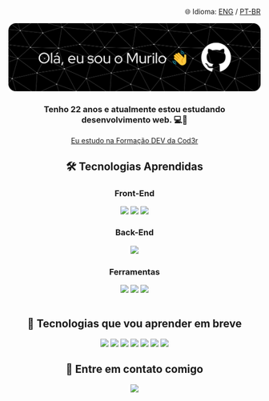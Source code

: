<p align="right">🌐 Idioma: 
  <a href="./README.md">ENG</a> /
  <a href="./README.ptbr.md">PT-BR</a>
</p>

<div align="center">
  <div>
    <img src="./github-header-banner-PTBR.png">
    <h3>Tenho 22 anos e atualmente estou estudando desenvolvimento web. 💻🚀</h3>
    <p><a href="https://www.formacao.dev/" target="_blank">Eu estudo na Formação DEV da Cod3r</a></p>
  </div>
  <div>
    <h2>🛠️ Tecnologias Aprendidas</h2>
    <h3>Front-End</h3>
    <a href="https://github.com/MuriloCamargo12/MuriloCamargo12/blob/main/README.ptbr.md"><img src="https://img.shields.io/badge/HTML5-E34F26?style=for-the-badge&logo=html5&logoColor=white"></a>
    <a href="https://github.com/MuriloCamargo12/MuriloCamargo12/blob/main/README.ptbr.md"><img src="https://img.shields.io/badge/CSS3-1572B6?style=for-the-badge&logo=css3&logoColor=white"></a>
    <a href="https://github.com/MuriloCamargo12/MuriloCamargo12/blob/main/README.ptbr.md"><img src="https://img.shields.io/badge/JavaScript-323330?style=for-the-badge&logo=javascript&logoColor=F7DF1E"></a>
    <br>
    <h3>Back-End</h3>
    <a href="https://github.com/MuriloCamargo12/MuriloCamargo12/blob/main/README.ptbr.md"><img src="https://img.shields.io/badge/Node%20js-339933?style=for-the-badge&logo=nodedotjs&logoColor=white"></a>
    <br>
    <h3>Ferramentas</h3>
    <a href="https://github.com/MuriloCamargo12/MuriloCamargo12/blob/main/README.ptbr.md"><img src="https://img.shields.io/badge/VSCode-0078D4?style=for-the-badge&logo=visual%20studio%20code&logoColor=white"></a>
    <a href="https://github.com/MuriloCamargo12/MuriloCamargo12/blob/main/README.ptbr.md"><img src="https://img.shields.io/badge/GIT-E44C30?style=for-the-badge&logo=git&logoColor=white"></a>
    <a href="https://github.com/MuriloCamargo12/MuriloCamargo12/blob/main/README.ptbr.md"><img src="https://img.shields.io/badge/GitHub-100000?style=for-the-badge&logo=github&logoColor=white"></a>
    <br><br>
    <h2>📖 Tecnologias que vou aprender em breve</h2>
    <a href="https://github.com/MuriloCamargo12/MuriloCamargo12/blob/main/README.ptbr.md"><img src="https://img.shields.io/badge/TypeScript-007ACC?style=for-the-badge&logo=typescript&logoColor=white"></a>
    <a href="https://github.com/MuriloCamargo12/MuriloCamargo12/blob/main/README.ptbr.md"><img src="https://img.shields.io/badge/React-20232A?style=for-the-badge&logo=react&logoColor=61DAFB"></a>
    <a href="https://github.com/MuriloCamargo12/MuriloCamargo12/blob/main/README.ptbr.md"><img src="https://img.shields.io/badge/Next.js-000000?style=for-the-badge&logo=nextdotjs&logoColor=white"></a>
    <a href="https://github.com/MuriloCamargo12/MuriloCamargo12/blob/main/README.ptbr.md"><img src="https://img.shields.io/badge/Express.js-000000?style=for-the-badge&logo=express&logoColor=white"></a>
    <a href="https://github.com/MuriloCamargo12/MuriloCamargo12/blob/main/README.ptbr.md"><img src="https://img.shields.io/badge/MySQL-005C84?style=for-the-badge&logo=mysql&logoColor=white"></a>
    <a href="https://github.com/MuriloCamargo12/MuriloCamargo12/blob/main/README.ptbr.md"><img src="https://img.shields.io/badge/MongoDB-4EA94B?style=for-the-badge&logo=mongodb&logoColor=white"></a>
    <a href="https://github.com/MuriloCamargo12/MuriloCamargo12/blob/main/README.ptbr.md"><img src="https://img.shields.io/badge/Firebase-ffca28?style=for-the-badge&logo=firebase&logoColor=black"></a>
    <h2>📧 Entre em contato comigo</h2>
    <a href="https://www.linkedin.com/in/murilocm-undefined-7b5837248/"><img src="https://img.shields.io/badge/LinkedIn-0077B5?style=for-the-badge&logo=linkedin&logoColor=white"></a>
  </div>
</div>
